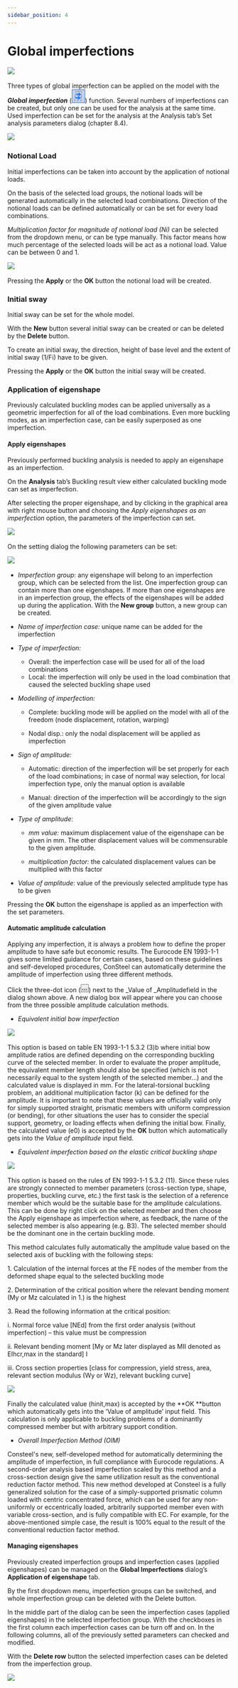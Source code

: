 ```yaml
---
sidebar_position: 4
---
```

# Global imperfections

[![](https://consteelsoftware.com/wp-content/uploads/2021/04/7-5-Global-imperfections.png)](./img/wp-content-uploads-2021-04-7-5-Global-imperfections.png)

<!-- /wp:image -->

<!-- wp:paragraph -->

Three types of global imperfection can be applied on the model with the **_Global imperfection_** (![](./img/wp-content-uploads-2021-04-cmd_load_imp.png)) function. Several numbers of imperfections can be created, but only one can be used for the analysis at the same time. Used imperfection can be set for the analysis at the Analysis tab’s Set analysis parameters dialog (chapter 8.4).

<!-- /wp:paragraph -->

<!-- wp:image {"align":"right","id":14074,"width":239,"height":354,"sizeSlug":"full","linkDestination":"media"} -->

[![](https://consteelsoftware.com/wp-content/uploads/2021/04/dia_imp_notional.png)](./img/wp-content-uploads-2021-04-dia_imp_notional.png)

<!-- /wp:image -->

<!-- wp:heading {"level":3} -->

### Notional Load

<!-- /wp:heading -->

<!-- wp:paragraph -->

Initial imperfections can be taken into account by the application of notional loads.

<!-- /wp:paragraph -->

<!-- wp:paragraph {"align":"justify"} -->

On the basis of the selected load groups, the notional loads will be generated automatically in the selected load combinations. Direction of the notional loads can be defined automatically or can be set for every load combinations.

<!-- /wp:paragraph -->

<!-- wp:paragraph {"align":"justify"} -->

_Multiplication factor for magnitude of notional load (Ni)_ can be selected from the dropdown menu, or can be type manually. This factor means how much percentage of the selected loads will be act as a notional load. Value can be between 0 and 1.

<!-- /wp:paragraph -->

<!-- wp:image {"align":"right","id":14080,"width":239,"height":354,"sizeSlug":"full","linkDestination":"media"} -->

[![](https://consteelsoftware.com/wp-content/uploads/2021/04/dia_imp_sway.png)](./img/wp-content-uploads-2021-04-dia_imp_sway.png)

<!-- /wp:image -->

<!-- wp:paragraph -->

Pressing the **Apply** or the **OK** button the notional load will be created.

<!-- /wp:paragraph -->

<!-- wp:heading {"level":3} -->

### Initial sway

<!-- /wp:heading -->

<!-- wp:paragraph -->

Initial sway can be set for the whole model.

<!-- /wp:paragraph -->

<!-- wp:paragraph -->

With the **New** button several initial sway can be created or can be deleted by the **Delete** button.

<!-- /wp:paragraph -->

<!-- wp:paragraph -->

To create an initial sway, the direction, height of base level and the extent of initial sway (1/Fi) have to be given.

<!-- /wp:paragraph -->

<!-- wp:paragraph -->

Pressing the **Apply** or the **OK** button the initial sway will be created.

<!-- /wp:paragraph -->

<!-- wp:heading {"level":3} -->

### Application of eigenshape

<!-- /wp:heading -->

<!-- wp:paragraph {"align":"justify"} -->

Previously calculated buckling modes can be applied universally as a geometric imperfection for all of the load combinations. Even more buckling modes, as an imperfection case, can be easily superposed as one imperfection.

<!-- /wp:paragraph -->

<!-- wp:heading {"level":4} -->

#### Apply eigenshapes

<!-- /wp:heading -->

<!-- wp:paragraph -->

Previously performed buckling analysis is needed to apply an eigenshape as an imperfection.

<!-- /wp:paragraph -->

<!-- wp:paragraph -->

On the **Analysis** tab’s Buckling result view either calculated buckling mode can set as imperfection.

<!-- /wp:paragraph -->

<!-- wp:paragraph {"align":"justify"} -->

After selecting the proper eigenshape, and by clicking in the graphical area with right mouse button and choosing the _Apply eigenshapes as an imperfection_ option, the parameters of the imperfection can set.

<!-- /wp:paragraph -->

<!-- wp:image {"align":"center","id":10200,"width":725,"height":344,"sizeSlug":"full","linkDestination":"media"} -->

[![](https://consteelsoftware.com/wp-content/uploads/2021/04/7-5-Apply-eigenshape-as-imperfection.png)](./img/wp-content-uploads-2021-04-7-5-Apply-eigenshape-as-imperfection.png)

<!-- /wp:image -->

<!-- wp:paragraph -->

On the setting dialog the following parameters can be set:

<!-- /wp:paragraph -->

<!-- wp:image {"align":"right","id":14086,"width":233,"height":416,"sizeSlug":"full","linkDestination":"media"} -->

[![](https://consteelsoftware.com/wp-content/uploads/2021/04/dia_imp_shape.png)](./img/wp-content-uploads-2021-04-dia_imp_shape.png)

<!-- /wp:image -->

<!-- wp:list {"type":"I","className":"is-style-default"} -->

- _Imperfection group_: any eigenshape will belong to an imperfection group, which can be selected from the list. One imperfection group can contain more than one eigenshapes. If more than one eigenshapes are in an imperfection group, the effects of the eigenshapes will be added up during the application. With the **New group** button, a new group can be created.

- _Name of imperfection case:_ unique name can be added for the imperfection

- _Type of imperfection:_

  - Overall: the imperfection case will be used for all of the load combinations
  - Local: the imperfection will only be used in the load combination that caused the selected buckling shape used

<!-- /wp:list -->

<!-- wp:list -->

- _Modelling of imperfection:_

  - Complete: buckling mode will be applied on the model with all of the freedom (node displacement, rotation, warping)

  - Nodal disp.: only the nodal displacement will be applied as imperfection

- _Sign of amplitude:_

  - Automatic: direction of the imperfection will be set properly for each of the load combinations; in case of normal way selection, for local imperfection type, only the manual option is available

  - Manual: direction of the imperfection will be accordingly to the sign of the given amplitude value

- _Type of amplitude_:

  - _mm value:_ maximum displacement value of the eigenshape can be given in mm. The other displacement values will be commensurable to the given amplitude.

  - _multiplication factor:_ the calculated displacement values can be multiplied with this factor

- _Value of amplitude_: value of the previously selected amplitude type has to be given

<!-- /wp:list -->

<!-- wp:paragraph -->

Pressing the **OK** button the eigenshape is applied as an imperfection with the set parameters.

<!-- /wp:paragraph -->

<!-- wp:heading {"level":4} -->

#### Automatic amplitude calculation

<!-- /wp:heading -->

<!-- wp:paragraph -->

Applying any imperfection, it is always a problem how to define the proper amplitude to have safe but economic results. The Eurocode EN 1993-1-1 gives some limited guidance for certain cases, based on these guidelines and self-developed procedures, ConSteel can automatically determine the amplitude of imperfection using three different methods.

<!-- /wp:paragraph -->

<!-- wp:paragraph -->

Click the three-dot icon (![](./img/wp-content-uploads-2021-04-3dots-button.png)) next to the \_Value of \_Amplitudefield in the dialog shown above. A new dialog box will appear where you can choose from the three possible amplitude calculation methods.

<!-- /wp:paragraph -->

<!-- wp:list -->

- _Equivalent initial bow imperfection_

<!-- /wp:list -->

<!-- wp:image {"align":"right","id":14092,"width":424,"height":263,"sizeSlug":"full","linkDestination":"media"} -->

[![](https://consteelsoftware.com/wp-content/uploads/2021/04/dia_imp_ampl_EC.png)](./img/wp-content-uploads-2021-04-dia_imp_ampl_EC.png)

<!-- /wp:image -->

<!-- wp:paragraph {"align":"justify"} -->

This option is based on table EN 1993-1-1 5.3.2 (3)b where initial bow amplitude ratios are defined depending on the corresponding buckling curve of the selected member. In order to evaluate the proper amplitude, the equivalent member length should also be specified (which is not necessarily equal to the system length of the selected member…) and the calculated value is displayed in mm. For the lateral-torsional buckling problem, an additional multiplication factor (k) can be defined for the amplitude. It is important to note that these values are officially valid only for simply supported straight, prismatic members with uniform compression (or bending), for other situations the user has to consider the special support, geometry, or loading effects when defining the initial bow. Finally, the calculated value (e0) is accepted by the **OK** button which automatically gets into the _Value of amplitude_ input field.

<!-- /wp:paragraph -->

<!-- wp:list -->

- _Equivalent imperfection based on the elastic critical buckling shape_

<!-- /wp:list -->

<!-- wp:image {"align":"right","id":14098,"width":374,"height":275,"sizeSlug":"full","linkDestination":"media"} -->

[![](https://consteelsoftware.com/wp-content/uploads/2021/04/scr_imp_apply_shape.png)](./img/wp-content-uploads-2021-04-scr_imp_apply_shape.png)

<!-- /wp:image -->

<!-- wp:paragraph {"align":"justify"} -->

This option is based on the rules of EN 1993-1-1 5.3.2 (11). Since these rules are strongly connected to member parameters (cross-section type, shape, properties, buckling curve, etc.) the first task is the selection of a reference member which would be the suitable base for the amplitude calculations. This can be done by right click on the selected member and then choose the Apply eigenshape as imperfection where, as feedback, the name of the selected member is also appearing (e.g. B3). The selected member should be the dominant one in the certain buckling mode.

<!-- /wp:paragraph -->

<!-- wp:paragraph -->

This method calculates fully automatically the amplitude value based on the selected axis of buckling with the following steps:

<!-- /wp:paragraph -->

<!-- wp:paragraph {"editorskit":{"indent":40,"devices":false,"desktop":true,"tablet":true,"mobile":true,"loggedin":true,"loggedout":true,"acf_visibility":"","acf_field":"","acf_condition":"","acf_value":"","migrated":false,"unit_test":false}} -->

1\. Calculation of the internal forces at the FE nodes of the member from the deformed shape equal to the selected buckling mode

<!-- /wp:paragraph -->

<!-- wp:paragraph {"editorskit":{"indent":40,"devices":false,"desktop":true,"tablet":true,"mobile":true,"loggedin":true,"loggedout":true,"acf_visibility":"","acf_field":"","acf_condition":"","acf_value":"","migrated":false,"unit_test":false}} -->

2\. Determination of the critical position where the relevant bending moment (My or Mz calculated in 1.) is the highest

<!-- /wp:paragraph -->

<!-- wp:paragraph {"editorskit":{"indent":40,"devices":false,"desktop":true,"tablet":true,"mobile":true,"loggedin":true,"loggedout":true,"acf_visibility":"","acf_field":"","acf_condition":"","acf_value":"","migrated":false,"unit_test":false}} -->

3\. Read the following information at the critical position:

<!-- /wp:paragraph -->

<!-- wp:paragraph {"editorskit":{"indent":60,"devices":false,"desktop":true,"tablet":true,"mobile":true,"loggedin":true,"loggedout":true,"acf_visibility":"","acf_field":"","acf_condition":"","acf_value":"","migrated":false,"unit_test":false}} -->

i. Normal force value \[NEd] from the first order analysis (without imperfection) – this value must be compression

<!-- /wp:paragraph -->

<!-- wp:paragraph {"editorskit":{"indent":60,"devices":false,"desktop":true,"tablet":true,"mobile":true,"loggedin":true,"loggedout":true,"acf_visibility":"","acf_field":"","acf_condition":"","acf_value":"","migrated":false,"unit_test":false}} -->

ii. Relevant bending moment \[My or Mz later displayed as MII denoted as EIhcr,max in the standard] I

<!-- /wp:paragraph -->

<!-- wp:paragraph {"editorskit":{"indent":60,"devices":false,"desktop":true,"tablet":true,"mobile":true,"loggedin":true,"loggedout":true,"acf_visibility":"","acf_field":"","acf_condition":"","acf_value":"","migrated":false,"unit_test":false}} -->

iii. Cross section properties \[class for compression, yield stress, area, relevant section modulus (Wy or Wz), relevant buckling curve]

<!-- /wp:paragraph -->

<!-- wp:image {"align":"right","id":10207,"width":283,"height":477,"sizeSlug":"full","linkDestination":"media"} -->

[![](https://consteelsoftware.com/wp-content/uploads/2021/04/7-5-Equivalent-amplitude-for-buckling-mode.png)](./img/wp-content-uploads-2021-04-7-5-Equivalent-amplitude-for-buckling-mode.png)

<!-- /wp:image -->

<!-- wp:paragraph {"align":"justify"} -->

Finally the calculated value (hinit,max) is accepted by the **OK **button which automatically gets into the ‘Value of amplitude’ input field. This calculation is only applicable to buckling problems of a dominantly compressed member but with arbitrary support condition.

<!-- /wp:paragraph -->

<!-- wp:list -->

- _Overall Imperfection Method (OIM)_

<!-- /wp:list -->

<!-- wp:paragraph {"align":"justify"} -->

Consteel's new, self-developed method for automatically determining the amplitude of imperfection, in full compliance with Eurocode regulations. A second-order analysis based imperfection scaled by this method and a cross-section design give the same utilization result as the conventional reduction factor method. This new method developed at Consteel is a fully generalized solution for the case of a simply-supported prismatic column loaded with centric concentrated force, which can be used for any non-uniformly or eccentrically loaded, arbitrarily supported member even with variable cross-section, and is fully compatible with EC. For example, for the above-mentioned simple case, the result is 100% equal to the result of the conventional reduction factor method.

<!-- /wp:paragraph -->

<!-- wp:paragraph -->

<!-- /wp:paragraph -->

<!-- wp:paragraph -->

<!-- /wp:paragraph -->

<!-- wp:paragraph -->

<!-- /wp:paragraph -->

<!-- wp:heading {"level":4} -->

#### Managing eigenshapes

<!-- /wp:heading -->

<!-- wp:paragraph {"align":"justify"} -->

Previously created imperfection groups and imperfection cases (applied eigenshapes) can be managed on the **Global Imperfections** dialog’s **Application of eigenshape** tab.

<!-- /wp:paragraph -->

<!-- wp:paragraph -->

By the first dropdown menu, imperfection groups can be switched, and whole imperfection group can be deleted with the Delete button.

<!-- /wp:paragraph -->

<!-- wp:paragraph {"align":"justify"} -->

In the middle part of the dialog can be seen the imperfection cases (applied eigenshapes) in the selected imperfection group. With the checkboxes in the first column each imperfection cases can be turn off and on. In the following columns, all of the previously setted parameters can checked and modified.

<!-- /wp:paragraph -->

<!-- wp:paragraph -->

With the **Delete row** button the selected imperfection cases can be deleted from the imperfection group.

<!-- /wp:paragraph -->

<!-- wp:image {"align":"center","id":10213,"width":662,"height":527,"sizeSlug":"full","linkDestination":"media"} -->

[![](https://consteelsoftware.com/wp-content/uploads/2021/04/7-5-Global-imperfections_delete-row.png)](./img/wp-content-uploads-2021-04-7-5-Global-imperfections_delete-row.png)

<!-- /wp:image -->
